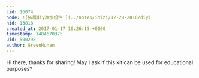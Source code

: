 ```yaml
---
cid: 16074
node: ![拓展diy净水组件 ](../notes/Shizi/12-28-2016/diy)
nid: 13818
created_at: 2017-01-17 16:26:15 +0000
timestamp: 1484670375
uid: 500298
author: GreenHunan
---
```


Hi there, thanks for sharing! May I ask if this kit can be used for educational purposes? 